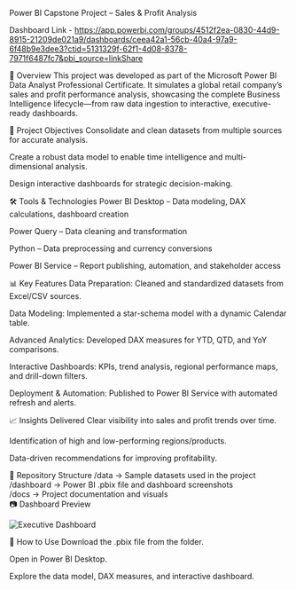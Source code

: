 Power BI Capstone Project – Sales & Profit Analysis

Dashboard Link - https://app.powerbi.com/groups/4512f2ea-0830-44d9-8915-21209de021a9/dashboards/ceea42a1-56cb-40a4-97a9-6f48b9e3dee3?ctid=5131329f-62f1-4d08-8378-7971f6487fc7&pbi_source=linkShare

📌 Overview
This project was developed as part of the Microsoft Power BI Data Analyst Professional Certificate. It simulates a global retail company’s sales and profit performance analysis, showcasing the complete Business Intelligence lifecycle—from raw data ingestion to interactive, executive-ready dashboards.

🎯 Project Objectives
Consolidate and clean datasets from multiple sources for accurate analysis.

Create a robust data model to enable time intelligence and multi-dimensional analysis.

Design interactive dashboards for strategic decision-making.

🛠 Tools & Technologies
Power BI Desktop – Data modeling, DAX calculations, dashboard creation

Power Query – Data cleaning and transformation

Python – Data preprocessing and currency conversions

Power BI Service – Report publishing, automation, and stakeholder access

📊 Key Features
Data Preparation: Cleaned and standardized datasets from Excel/CSV sources.

Data Modeling: Implemented a star-schema model with a dynamic Calendar table.

Advanced Analytics: Developed DAX measures for YTD, QTD, and YoY comparisons.

Interactive Dashboards: KPIs, trend analysis, regional performance maps, and drill-down filters.

Deployment & Automation: Published to Power BI Service with automated refresh and alerts.

📈 Insights Delivered
Clear visibility into sales and profit trends over time.

Identification of high and low-performing regions/products.

Data-driven recommendations for improving profitability.

📂 Repository Structure
/data        → Sample datasets used in the project  
/dashboard   → Power BI .pbix file and dashboard screenshots  
/docs        → Project documentation and visuals  
📷 Dashboard Preview

![Executive Dashboard](https://github.com/user-attachments/assets/36b25fe5-1930-4789-905a-18310decebef)


🚀 How to Use
Download the .pbix file from the folder.

Open in Power BI Desktop.

Explore the data model, DAX measures, and interactive dashboard.

